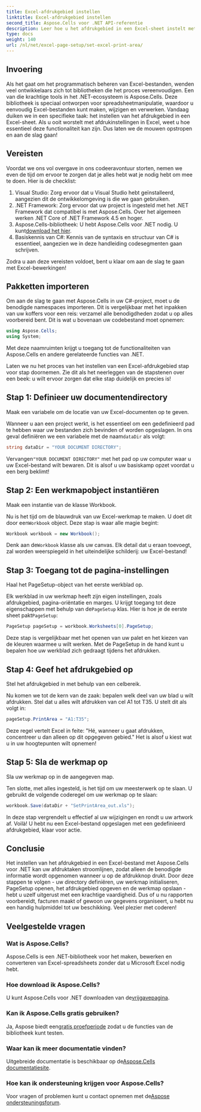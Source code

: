```yaml
---
title: Excel-afdrukgebied instellen
linktitle: Excel-afdrukgebied instellen
second_title: Aspose.Cells voor .NET API-referentie
description: Leer hoe u het afdrukgebied in een Excel-sheet instelt met Aspose.Cells voor .NET. Volg onze stapsgewijze handleiding om uw afdruktaken te stroomlijnen.
type: docs
weight: 140
url: /nl/net/excel-page-setup/set-excel-print-area/
---
```

## Invoering

Als het gaat om het programmatisch beheren van Excel-bestanden, wenden veel ontwikkelaars zich tot bibliotheken die het proces vereenvoudigen. Een van die krachtige tools in het .NET-ecosysteem is Aspose.Cells. Deze bibliotheek is speciaal ontworpen voor spreadsheetmanipulatie, waardoor u eenvoudig Excel-bestanden kunt maken, wijzigen en verwerken. Vandaag duiken we in een specifieke taak: het instellen van het afdrukgebied in een Excel-sheet. Als u ooit worstelt met afdrukinstellingen in Excel, weet u hoe essentieel deze functionaliteit kan zijn. Dus laten we de mouwen opstropen en aan de slag gaan!

## Vereisten

Voordat we ons vol overgave in ons codeeravontuur storten, nemen we even de tijd om ervoor te zorgen dat je alles hebt wat je nodig hebt om mee te doen. Hier is de checklist:

1. Visual Studio: Zorg ervoor dat u Visual Studio hebt geïnstalleerd, aangezien dit de ontwikkelomgeving is die we gaan gebruiken.
2. .NET Framework: Zorg ervoor dat uw project is ingesteld met het .NET Framework dat compatibel is met Aspose.Cells. Over het algemeen werken .NET Core of .NET Framework 4.5 en hoger.
3.  Aspose.Cells-bibliotheek: U hebt Aspose.Cells voor .NET nodig. U kunt[download het hier](https://releases.aspose.com/cells/net/).
4. Basiskennis van C#: Kennis van de syntaxis en structuur van C# is essentieel, aangezien we in deze handleiding codesegmenten gaan schrijven.

Zodra u aan deze vereisten voldoet, bent u klaar om aan de slag te gaan met Excel-bewerkingen!

## Pakketten importeren

Om aan de slag te gaan met Aspose.Cells in uw C#-project, moet u de benodigde namespaces importeren. Dit is vergelijkbaar met het inpakken van uw koffers voor een reis: verzamel alle benodigdheden zodat u op alles voorbereid bent. Dit is wat u bovenaan uw codebestand moet opnemen:

```csharp
using Aspose.Cells;
using System;
```

Met deze naamruimten krijgt u toegang tot de functionaliteiten van Aspose.Cells en andere gerelateerde functies van .NET.

Laten we nu het proces van het instellen van een Excel-afdrukgebied stap voor stap doornemen. Zie dit als het neerleggen van de stapstenen over een beek: u wilt ervoor zorgen dat elke stap duidelijk en precies is!

## Stap 1: Definieer uw documentendirectory

Maak een variabele om de locatie van uw Excel-documenten op te geven. 

 Wanneer u aan een project werkt, is het essentieel om een gedefinieerd pad te hebben waar uw bestanden zich bevinden of worden opgeslagen. In ons geval definiëren we een variabele met de naam`dataDir` als volgt:

```csharp
string dataDir = "YOUR DOCUMENT DIRECTORY";
```

 Vervangen`"YOUR DOCUMENT DIRECTORY"` met het pad op uw computer waar u uw Excel-bestand wilt bewaren. Dit is alsof u uw basiskamp opzet voordat u een berg beklimt!

## Stap 2: Een werkmapobject instantiëren

Maak een instantie van de klasse Workbook.

 Nu is het tijd om de blauwdruk van uw Excel-werkmap te maken. U doet dit door een`Workbook` object. Deze stap is waar alle magie begint:

```csharp
Workbook workbook = new Workbook();
```

 Denk aan de`Workbook` klasse als uw canvas. Elk detail dat u eraan toevoegt, zal worden weerspiegeld in het uiteindelijke schilderij: uw Excel-bestand!

## Stap 3: Toegang tot de pagina-instellingen

Haal het PageSetup-object van het eerste werkblad op.

 Elk werkblad in uw werkmap heeft zijn eigen instellingen, zoals afdrukgebied, pagina-oriëntatie en marges. U krijgt toegang tot deze eigenschappen met behulp van de`PageSetup` klas. Hier is hoe je de eerste sheet pakt`PageSetup`:

```csharp
PageSetup pageSetup = workbook.Worksheets[0].PageSetup;
```

Deze stap is vergelijkbaar met het openen van uw palet en het kiezen van de kleuren waarmee u wilt werken. Met de PageSetup in de hand kunt u bepalen hoe uw werkblad zich gedraagt tijdens het afdrukken.

## Stap 4: Geef het afdrukgebied op

Stel het afdrukgebied in met behulp van een celbereik.

Nu komen we tot de kern van de zaak: bepalen welk deel van uw blad u wilt afdrukken. Stel dat u alles wilt afdrukken van cel A1 tot T35. U stelt dit als volgt in:

```csharp
pageSetup.PrintArea = "A1:T35";
```

Deze regel vertelt Excel in feite: "Hé, wanneer u gaat afdrukken, concentreer u dan alleen op dit opgegeven gebied." Het is alsof u kiest wat u in uw hoogtepunten wilt opnemen!

## Stap 5: Sla de werkmap op

Sla uw werkmap op in de aangegeven map.

Ten slotte, met alles ingesteld, is het tijd om uw meesterwerk op te slaan. U gebruikt de volgende coderegel om uw werkmap op te slaan:

```csharp
workbook.Save(dataDir + "SetPrintArea_out.xls");
```

In deze stap vergrendelt u effectief al uw wijzigingen en rondt u uw artwork af. Voilà! U hebt nu een Excel-bestand opgeslagen met een gedefinieerd afdrukgebied, klaar voor actie.

## Conclusie

Het instellen van het afdrukgebied in een Excel-bestand met Aspose.Cells voor .NET kan uw afdruktaken stroomlijnen, zodat alleen de benodigde informatie wordt opgenomen wanneer u op de afdrukknop drukt. Door deze stappen te volgen - uw directory definiëren, uw werkmap initialiseren, PageSetup openen, het afdrukgebied opgeven en de werkmap opslaan - hebt u uzelf uitgerust met een krachtige vaardigheid. Dus of u nu rapporten voorbereidt, facturen maakt of gewoon uw gegevens organiseert, u hebt nu een handig hulpmiddel tot uw beschikking. Veel plezier met coderen!

## Veelgestelde vragen

### Wat is Aspose.Cells?
Aspose.Cells is een .NET-bibliotheek voor het maken, bewerken en converteren van Excel-spreadsheets zonder dat u Microsoft Excel nodig hebt.

### Hoe download ik Aspose.Cells?
 U kunt Aspose.Cells voor .NET downloaden van de[vrijgavepagina](https://releases.aspose.com/cells/net/).

### Kan ik Aspose.Cells gratis gebruiken?
 Ja, Aspose biedt een[gratis proefperiode](https://releases.aspose.com/) zodat u de functies van de bibliotheek kunt testen.

### Waar kan ik meer documentatie vinden?
 Uitgebreide documentatie is beschikbaar op de[Aspose.Cells documentatiesite](https://reference.aspose.com/cells/net/).

### Hoe kan ik ondersteuning krijgen voor Aspose.Cells?
 Voor vragen of problemen kunt u contact opnemen met de[Aspose ondersteuningsforum](https://forum.aspose.com/c/cells/9).